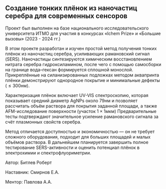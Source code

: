 ## Создание тонких плёнок из наночастиц серебра для современных сенсоров

Проект был выполнен на базе национального исследовательского университета ИТМО для участия в конкурсах «Ichem Prize» и «Большие вызовы» (2023 - 2024 гг.)

В этом проекте разработан и изучен простой метод получения тонких плёнок из наночастиц серебра, усиливающих рамановский сигнал (SERS). Наночастицы синтезируются химическим восстановлением нитрата серебра гидроксиламином, после чего с помощью самосборки на границе вода–гексан формируется сплошной монослой. Прикреплённые на силанизированных подложках методом аквапринта плёнки демонстрируют однородное покрытие и минимальные дефекты ($\le 300\text{нм}$).

Характеризация плёнок включает UV-VIS спектроскопию, которая показывает средний диаметр $\text{AgNPs}$ около $79\text{нм}$ и позволяет рассчитать объём раствора для покрытия заданной площади, а также AFM-исследование поверхности (участок $1\times 1\text{мкм}$) Предварительные тесты подтверждают значительное усиление рамановского сигнала за счёт плазмонных свойств серебра.

Метод отличается доступностью и экономичностью — он не требует сложного оборудования, подходит для больших площадей и малых объёмов раствора. В дальнейшем планируется завершить полное тестирование SERS-активности и оценить потенциал плёнок в электрохимии и спектрофлуориметрии.

Автор: Битлев Роберт

Наставник: Смирнов Е.А.

Ментор: Павлова А.А.
